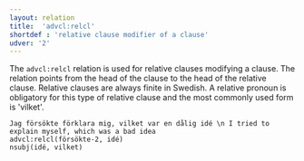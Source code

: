 ```yaml
---
layout: relation
title:  'advcl:relcl'
shortdef : 'relative clause modifier of a clause'
udver: '2'
---
```


The `advcl:relcl` relation is used for relative clauses modifying
a clause. The relation points from the head of the clause to the
head of the relative clause. Relative clauses are always finite in Swedish.
A relative pronoun is obligatory for this type of relative clause and the
most commonly used form is 'vilket'.

~~~ sdparse
Jag försökte förklara mig, vilket var en dålig idé \n I tried to explain myself, which was a bad idea
advcl:relcl(försökte-2, idé)
nsubj(idé, vilket)
~~~

<!-- Interlanguage links updated Po lis 14 15:35:03 CET 2022 -->
